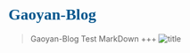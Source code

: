 # <font face="微软雅黑" color="04588E">Gaoyan-Blog</font>
> Gaoyan-Blog Test MarkDown
+++
![title](https://i.imgur.com/hDDNwSO.png)
